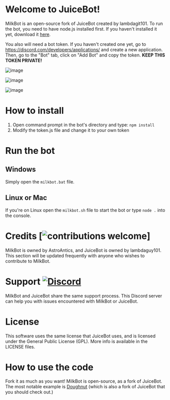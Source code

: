 # Welcome to JuiceBot!

MilkBot is an open-source fork of JuiceBot created by lambdagit101.  To run the bot, you need to have node.js installed first. If you haven't installed it yet, download it [here](https://nodejs.org/en/download/).

You also will need a bot token. If you haven't created one yet, go to https://discord.com/developers/applications/ and create a new application. Then, go to the "Bot" tab, click on "Add Bot" and copy the token. **KEEP THIS TOKEN PRIVATE!**

![image](https://i.imgur.com/0Mowj08.png)

![image](https://i.imgur.com/noXpW6K.png)

![image](https://i.imgur.com/Pj6yQO6.png)

# How to install
1) Open command prompt in the bot's directory and type: `npm install`
2) Modify the token.js file and change it to your own token

# Run the bot
## Windows
Simply open the `milkbot.bat` file.

## Linux or Mac
If you're on Linux open the `milkbot.sh` file to start the bot or type `node .` into the console.

# Credits [![contributions welcome](https://img.shields.io/badge/contributions-welcome-brightgreen.svg?style=flat)]
MilkBot is owned by AstroAntics, and JuiceBot is owned by lambdaguy101. This section will be updated frequently with anyone who wishes to contribute to MilkBot.

# Support [![Discord](https://img.shields.io/discord/735495269034098768?style=flat)](https://discord.gg/9gvAq7r)
MilkBot and JuiceBot share the same support process. This Discord server can help you with issues encountered with MilkBot or JuiceBot.

# License
This software uses the same license that JuiceBot uses, and is licensed under the General Public License (GPL). More info is available in the LICENSE files.

# How to use the code
Fork it as much as you want! MilkBot is open-source, as a fork of JuiceBot. The most notable example is [Doughnut](https://github.com/DavidJoacaRo/doughnut/) (which is also a fork of JuiceBot that you should check out.)
